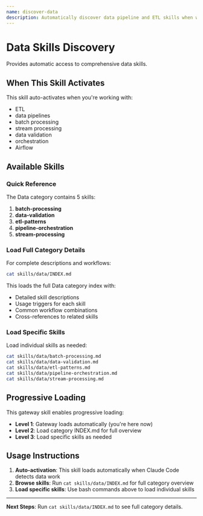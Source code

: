 ```yaml
---
name: discover-data
description: Automatically discover data pipeline and ETL skills when working with ETL. Activates for data development tasks.
---
```


# Data Skills Discovery

Provides automatic access to comprehensive data skills.

## When This Skill Activates

This skill auto-activates when you're working with:
- ETL
- data pipelines
- batch processing
- stream processing
- data validation
- orchestration
- Airflow

## Available Skills

### Quick Reference

The Data category contains 5 skills:

1. **batch-processing**
2. **data-validation**
3. **etl-patterns**
4. **pipeline-orchestration**
5. **stream-processing**

### Load Full Category Details

For complete descriptions and workflows:

```bash
cat skills/data/INDEX.md
```

This loads the full Data category index with:
- Detailed skill descriptions
- Usage triggers for each skill
- Common workflow combinations
- Cross-references to related skills

### Load Specific Skills

Load individual skills as needed:

```bash
cat skills/data/batch-processing.md
cat skills/data/data-validation.md
cat skills/data/etl-patterns.md
cat skills/data/pipeline-orchestration.md
cat skills/data/stream-processing.md
```

## Progressive Loading

This gateway skill enables progressive loading:
- **Level 1**: Gateway loads automatically (you're here now)
- **Level 2**: Load category INDEX.md for full overview
- **Level 3**: Load specific skills as needed

## Usage Instructions

1. **Auto-activation**: This skill loads automatically when Claude Code detects data work
2. **Browse skills**: Run `cat skills/data/INDEX.md` for full category overview
3. **Load specific skills**: Use bash commands above to load individual skills

---

**Next Steps**: Run `cat skills/data/INDEX.md` to see full category details.
